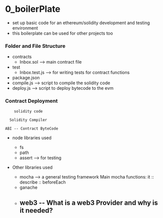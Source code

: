 # 0_boilerPlate

- set up basic code for an ethereum/solidity development and testing environment
- this boilerplate can be used for other projects too 

### Folder and File Structure
- contracts
  - Inbox.sol --> main contract file
- test
  - Inbox.test.js --> for writing tests for contract functions
- package.json
- compile.js --> script to compile the solidity code
- deploy.js --> script to deploy bytecode to the evm

### Contract Deployment

        solidity code   
      
      Solidity Compiler 

    ABI -- Contract ByteCode 

- node libraries used
  - fs
  - path
  - assert --> for testing

- Other libraries used
  - mocha --> a general testing framework
     Main mocha functions: it :: describe :: beforeEach
  - ganache
  - web3
      -- What is a web3 Provider and why is it needed?
      --  